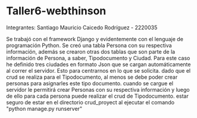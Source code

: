 # Taller6-webthinson

Integrantes: 
Santiago Mauricio Caicedo Rodríguez - 2220035

Se trabajó con el framework Django y evidentemente con el lenguaje de programación Python.
Se creó una tabla Persona con su respectiva información, además se crearon otras dos tablas que son parte de la información de Persona, a saber, Tipodocumento y Ciudad.
Para este caso he definido tres ciudades en formato Json que se cargan automáticamente al correr el servidor. Esto para centrarnos en lo que se solicita.
dado que el crud se realiza para el Tipodocumento, al menos se debe poder crear personas para asignarles este tipo documento. 
cuando se cargue el servidor le permitirá crear Personas con su respectiva información y luego de ello para cada persona puede realizar el crud de Tipodocumento.
estar seguro de estar en el directorio crud_proyect al ejecutar el comando "python manage.py runserver"
  
